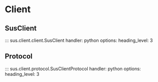 # Client

## SusClient

::: sus.client.client.SusClient
    handler: python
    options:
        heading_level: 3

## Protocol

::: sus.client.protocol.SusClientProtocol
    handler: python
    options:
        heading_level: 3

